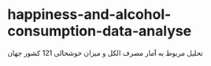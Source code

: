 # happiness-and-alcohol-consumption-data-analyse
تحلیل مربوط به آمار مصرف الکل و میزان خوشحالی 121 کشور جهان

